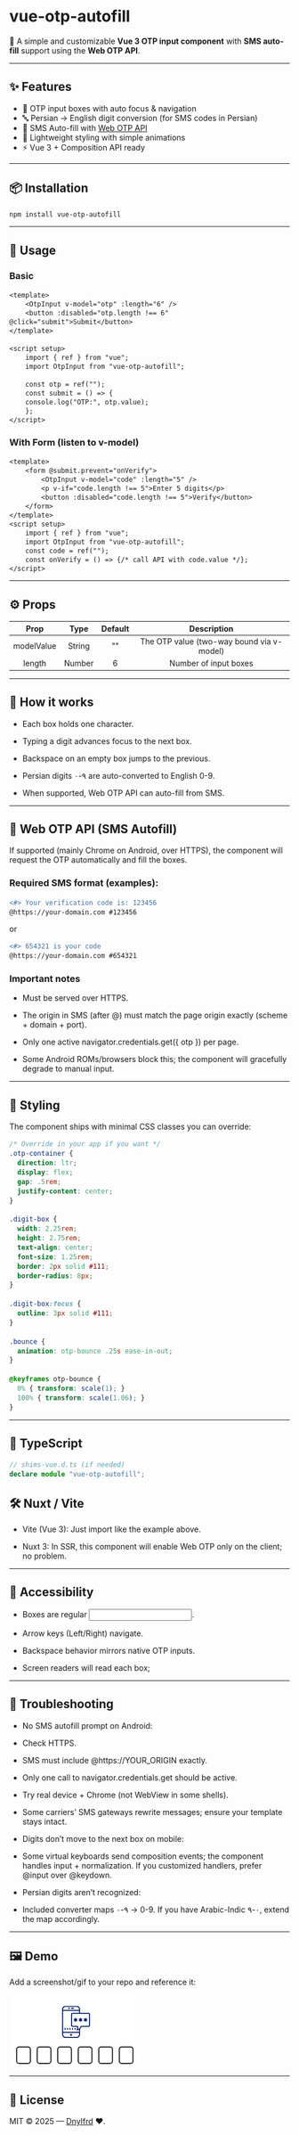 
# vue-otp-autofill

📲 A simple and customizable **Vue 3 OTP input component** with **SMS auto-fill** support using the **Web OTP API**.

---

## ✨ Features
- 🔢 OTP input boxes with auto focus & navigation  
- 🔤 Persian → English digit conversion (for SMS codes in Persian)  
- 📲 SMS Auto-fill with [Web OTP API](https://web.dev/web-otp/)  
- 🎨 Lightweight styling with simple animations  
- ⚡ Vue 3 + Composition API ready  

---

## 📦 Installation
```bash
npm install vue-otp-autofill
```

---

## 🚀 Usage

### Basic
```vue
<template>
    <OtpInput v-model="otp" :length="6" />
    <button :disabled="otp.length !== 6" @click="submit">Submit</button>
</template>

<script setup>
    import { ref } from "vue";
    import OtpInput from "vue-otp-autofill";

    const otp = ref("");
    const submit = () => {
    console.log("OTP:", otp.value);
    };
</script>
```

### With Form (listen to v-model)
```vue
<template>
    <form @submit.prevent="onVerify">
        <OtpInput v-model="code" :length="5" />
        <p v-if="code.length !== 5">Enter 5 digits</p>
        <button :disabled="code.length !== 5">Verify</button>
    </form>
</template>
<script setup>
    import { ref } from "vue";
    import OtpInput from "vue-otp-autofill";
    const code = ref("");
    const onVerify = () => {/* call API with code.value */};
</script>
```
---

## ⚙️ Props

|   Prop   |   Type   | Default	 | Description |
|:--------:|:--------:|:--------:|:-----------:|
|modelValue|String|""|The OTP value (two-way bound via v-model)|
|length|Number|6|Number of input boxes|

---

## 🧠 How it works

- Each box holds one character.

- Typing a digit advances focus to the next box.

- Backspace on an empty box jumps to the previous.

- Persian digits ۰-۹ are auto-converted to English 0-9.

- When supported, Web OTP API can auto-fill from SMS.

---

## 📲 Web OTP API (SMS Autofill)

If supported (mainly Chrome on Android, over HTTPS), the component will request the OTP automatically and fill the boxes.

### Required SMS format (examples):
```diff
<#> Your verification code is: 123456
@https://your-domain.com #123456
```

or

```diff
<#> 654321 is your code
@https://your-domain.com #654321
```

### Important notes

- Must be served over HTTPS.

- The origin in SMS (after @) must match the page origin exactly (scheme + domain + port).

- Only one active navigator.credentials.get({ otp }) per page.

- Some Android ROMs/browsers block this; the component will gracefully degrade to manual input.

---

## 🎨 Styling

The component ships with minimal CSS classes you can override:
```css
/* Override in your app if you want */
.otp-container {
  direction: ltr;
  display: flex;
  gap: .5rem;
  justify-content: center;
}

.digit-box {
  width: 2.25rem;
  height: 2.75rem;
  text-align: center;
  font-size: 1.25rem;
  border: 2px solid #111;
  border-radius: 8px;
}

.digit-box:focus {
  outline: 3px solid #111;
}

.bounce {
  animation: otp-bounce .25s ease-in-out;
}

@keyframes otp-bounce {
  0% { transform: scale(1); }
  100% { transform: scale(1.06); }
}
```

---

## 🧪 TypeScript
```typescript
// shims-vue.d.ts (if needed)
declare module "vue-otp-autofill";
```
## 🛠️ Nuxt / Vite

- Vite (Vue 3): Just import like the example above.

- Nuxt 3: In SSR, this component will enable Web OTP only on the client; no problem.

---

## 🦾 Accessibility

* Boxes are regular <input type="text" maxlength="1">.

* Arrow keys (Left/Right) navigate.

* Backspace behavior mirrors native OTP inputs.

* Screen readers will read each box;

---

## 🧯 Troubleshooting

* No SMS autofill prompt on Android:

 * Check HTTPS.

 * SMS must include @https://YOUR_ORIGIN exactly.

 * Only one call to navigator.credentials.get should be active.

 * Try real device + Chrome (not WebView in some shells).

 * Some carriers’ SMS gateways rewrite messages; ensure your template stays intact.

* Digits don’t move to the next box on mobile:

 * Some virtual keyboards send composition events; the component handles input + normalization. If you customized handlers, prefer @input over @keydown.

* Persian digits aren’t recognized:

 * Included converter maps ۰-۹ → 0-9. If you have Arabic-Indic ٠-٩, extend the map accordingly.

---

## 🖼️ Demo

Add a screenshot/gif to your repo and reference it:

![Demo](./demo.png)

---

## 📃 License

MIT © 2025 — [Dnylfrd](mailto:29danialfrd69@gmail.com) ❤️.